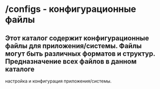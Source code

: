 # /configs - конфигурационные файлы

Этот
каталог
содержит
конфигурационные
файлы
для
приложения/системы.
Файлы
могут
быть
различных
форматов
и
структур.
Предназначение
всех
файлов
в
данном
каталоге
-
настройка
и
конфигурация
приложения/системы.